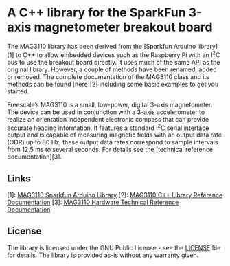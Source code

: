 # A C++ library for the SparkFun 3-axis magnetometer breakout board

The MAG3110 library has been derived from the [Sparkfun Arduino library][1] to C++ to allow embedded devices such as the Raspberry Pi with an I<SUP>2</SUP>C bus to use the breakout board directly. It uses much of the same API as the original library. However, a couple of methods have been renamed, added or removed. The complete documentation of the MAG3110 class and its methods can be found [here][2] including some basic examples to get you started.

Freescale’s MAG3110 is a small, low-power, digital 3-axis magnetometer. The device can be used in conjunction with a 3-axis accelerometer to realize an orientation independent electronic compass that can provide accurate heading information. It features a standard I<SUP>2</SUP>C serial interface output and is capable of measuring magnetic fields with an output data rate (ODR) up to 80 Hz; these output data rates correspond to sample intervals from 12.5 ms to several seconds. For details see the [technical reference documentation][3].

## Links

[1]: <a href="https://github.com/sparkfun/SparkFun_MAG3110_Breakout_Board_Arduino_Library" target="_blank">MAG3110 Sparkfun Arduino Library</a>
[2]: <a href="https://ahpohl.github.io/mag3110/" target="_blank">MAG3110 C++ Library Reference Documentation</a>
[3]: <a href="./docs/pdf/MAG3110_reference.pdf" target="_blank">MAG3110 Hardware Technical Reference Documentation</a>

## License

The library is licensed under the GNU Public License - see the [LICENSE](LICENSE) file for details. The library is provided as-is without any warranty given.
